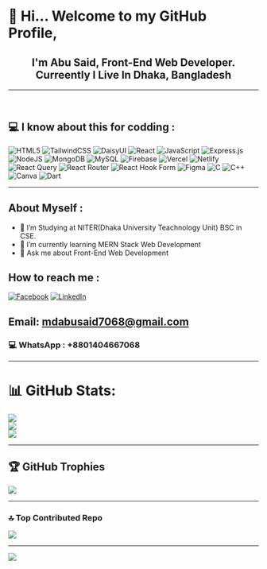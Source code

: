 <p align="center">
  <a href="https://ibb.co.com/wrrXhR2V">
<!--     <img src="https://i.ibb.co.com/5xxyh6Jm/programming.jpg" alt="programming" style="width:100%; height:425px; object-fit:cover;" /> -->
  </a>
</p>

# 👋  Hi... Welcome to my GitHub Profile,
## <div align="center"> I'm Abu Said, Front-End Web Developer. <br> Curreently I Live In Dhaka, Bangladesh</div>
<hr>
<br>

## 💻 I know about this for codding : 
![HTML5](https://img.shields.io/badge/html5-%23E34F26.svg?style=for-the-badge&logo=html5&logoColor=white) ![TailwindCSS](https://img.shields.io/badge/tailwindcss-%2338B2AC.svg?style=for-the-badge&logo=tailwind-css&logoColor=white) ![DaisyUI](https://img.shields.io/badge/daisyui-5A0EF8?style=for-the-badge&logo=daisyui&logoColor=white) ![React](https://img.shields.io/badge/react-%2320232a.svg?style=for-the-badge&logo=react&logoColor=%2361DAFB) ![JavaScript](https://img.shields.io/badge/javascript-%23323330.svg?style=for-the-badge&logo=javascript&logoColor=%23F7DF1E) ![Express.js](https://img.shields.io/badge/express.js-%23404d59.svg?style=for-the-badge&logo=express&logoColor=%2361DAFB) ![NodeJS](https://img.shields.io/badge/node.js-6DA55F?style=for-the-badge&logo=node.js&logoColor=white) ![MongoDB](https://img.shields.io/badge/MongoDB-%234ea94b.svg?style=for-the-badge&logo=mongodb&logoColor=white) ![MySQL](https://img.shields.io/badge/mysql-4479A1.svg?style=for-the-badge&logo=mysql&logoColor=white) ![Firebase](https://img.shields.io/badge/firebase-%23039BE5.svg?style=for-the-badge&logo=firebase) ![Vercel](https://img.shields.io/badge/vercel-%23000000.svg?style=for-the-badge&logo=vercel&logoColor=white) ![Netlify](https://img.shields.io/badge/netlify-%23000000.svg?style=for-the-badge&logo=netlify&logoColor=#00C7B7) ![React Query](https://img.shields.io/badge/-React%20Query-FF4154?style=for-the-badge&logo=react%20query&logoColor=white) ![React Router](https://img.shields.io/badge/React_Router-CA4245?style=for-the-badge&logo=react-router&logoColor=white) ![React Hook Form](https://img.shields.io/badge/React%20Hook%20Form-%23EC5990.svg?style=for-the-badge&logo=reacthookform&logoColor=white) ![Figma](https://img.shields.io/badge/figma-%23F24E1E.svg?style=for-the-badge&logo=figma&logoColor=white) ![C](https://img.shields.io/badge/c-%2300599C.svg?style=for-the-badge&logo=c&logoColor=white) ![C++](https://img.shields.io/badge/c++-%2300599C.svg?style=for-the-badge&logo=c%2B%2B&logoColor=white) ![Canva](https://img.shields.io/badge/Canva-%2300C4CC.svg?style=for-the-badge&logo=Canva&logoColor=white) ![Dart](https://img.shields.io/badge/dart-%230175C2.svg?style=for-the-badge&logo=dart&logoColor=white)

<hr>

 ## About Myself :
- 🔭 I’m Studying at NITER(Dhaka University Teachnology Unit) BSC in CSE. 
- 🌱 I’m currently learning MERN Stack Web Development 
- 💬 Ask me about Front-End Web Development 



## How to reach me :
[![Facebook](https://img.shields.io/badge/Facebook-%231877F2.svg?logo=Facebook&logoColor=white)](https://facebook.com/abusaid1756) [![LinkedIn](https://img.shields.io/badge/LinkedIn-%230077B5.svg?logo=linkedin&logoColor=white)](https://linkedin.com/in/abusaid1756) 
## Email: mdabusaid7068@gmail.com
### 💻 WhatsApp : +8801404667068

<hr>


# 📊 GitHub Stats:
![](https://github-readme-stats.vercel.app/api/top-langs/?username=abusaid17&theme=radical&hide_border=false&include_all_commits=false&count_private=false&layout=compact)
<br>
![](https://github-readme-stats.vercel.app/api?username=abusaid17&theme=radical&hide_border=false&include_all_commits=false&count_private=false)<br/>
![](https://github-readme-streak-stats.herokuapp.com/?user=abusaid17&theme=radical&hide_border=false)<br/>

<hr>

## 🏆 GitHub Trophies
![](https://github-profile-trophy.vercel.app/?username=abusaid17&theme=radical&no-frame=false&no-bg=false&margin-w=4)

<hr>

### 🔝 Top Contributed Repo
![](https://github-contributor-stats.vercel.app/api?username=abusaid17&limit=5&theme=dark&combine_all_yearly_contributions=true)

---
[![](https://visitcount.itsvg.in/api?id=abusaid17&icon=0&color=2)](https://visitcount.itsvg.in)

<!-- Proudly created with GPRM ( https://gprm.itsvg.in ) -->
